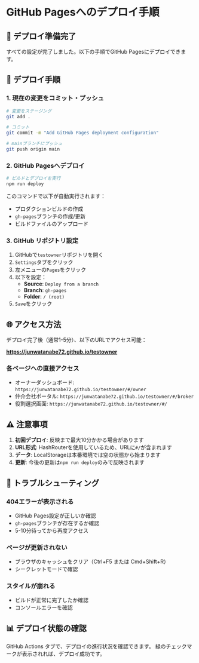 # GitHub Pagesへのデプロイ手順

## 🚀 デプロイ準備完了

すべての設定が完了しました。以下の手順でGitHub Pagesにデプロイできます。

## 📝 デプロイ手順

### 1. 現在の変更をコミット・プッシュ

```bash
# 変更をステージング
git add .

# コミット
git commit -m "Add GitHub Pages deployment configuration"

# mainブランチにプッシュ
git push origin main
```

### 2. GitHub Pagesへデプロイ

```bash
# ビルドとデプロイを実行
npm run deploy
```

このコマンドで以下が自動実行されます：
- プロダクションビルドの作成
- `gh-pages`ブランチの作成/更新
- ビルドファイルのアップロード

### 3. GitHub リポジトリ設定

1. GitHubで`testowner`リポジトリを開く
2. `Settings`タブをクリック
3. 左メニューの`Pages`をクリック
4. 以下を設定：
   - **Source**: `Deploy from a branch`
   - **Branch**: `gh-pages`
   - **Folder**: `/ (root)`
5. `Save`をクリック

## 🌐 アクセス方法

デプロイ完了後（通常1-5分）、以下のURLでアクセス可能：

**https://junwatanabe72.github.io/testowner**

### 各ページへの直接アクセス

- オーナーダッシュボード: `https://junwatanabe72.github.io/testowner/#/owner`
- 仲介会社ポータル: `https://junwatanabe72.github.io/testowner/#/broker`
- 役割選択画面: `https://junwatanabe72.github.io/testowner/#/`

## ⚠️ 注意事項

1. **初回デプロイ**: 反映まで最大10分かかる場合があります
2. **URL形式**: HashRouterを使用しているため、URLに`#/`が含まれます
3. **データ**: LocalStorageは本番環境では空の状態から始まります
4. **更新**: 今後の更新は`npm run deploy`のみで反映されます

## 🔧 トラブルシューティング

### 404エラーが表示される
- GitHub Pages設定が正しいか確認
- `gh-pages`ブランチが存在するか確認
- 5-10分待ってから再度アクセス

### ページが更新されない
- ブラウザのキャッシュをクリア（Ctrl+F5 または Cmd+Shift+R）
- シークレットモードで確認

### スタイルが崩れる
- ビルドが正常に完了したか確認
- コンソールエラーを確認

## 📊 デプロイ状態の確認

GitHub Actions タブで、デプロイの進行状況を確認できます。
緑のチェックマークが表示されれば、デプロイ成功です。